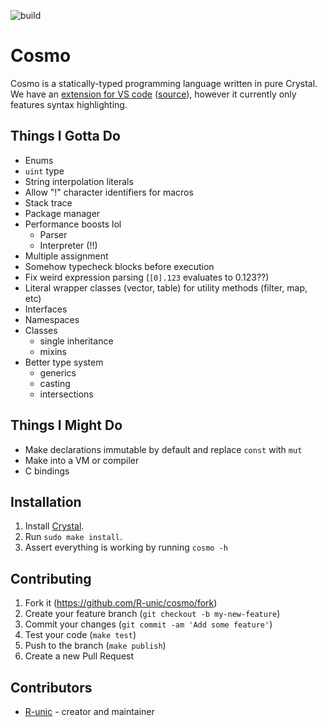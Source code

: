 ![build](https://github.com/R-unic/cosmo/actions/workflows/crystal.yml/badge.svg)
# Cosmo

Cosmo is a statically-typed programming language written in pure Crystal.<br>
We have an [extension for VS code](https://marketplace.visualstudio.com/items?itemName=cosmo.vscode-cosmo) ([source](https://github.com/R-unic/vscode-cosmo)), however it currently only features syntax highlighting.

## Things I Gotta Do

- Enums
- `uint` type
- String interpolation literals
- Allow "!" character identifiers for macros
- Stack trace
- Package manager
- Performance boosts lol
  * Parser
  * Interpreter (!!)
- Multiple assignment
- Somehow typecheck blocks before execution
- Fix weird expression parsing (`[0].123` evaluates to 0.123??)
- Literal wrapper classes (vector, table) for utility methods (filter, map, etc)
- Interfaces
- Namespaces
- Classes
  * single inheritance
  * mixins
- Better type system
  * generics
  * casting
  * intersections

## Things I Might Do

- Make declarations immutable by default and replace `const` with `mut`
- Make into a VM or compiler
- C bindings

## Installation

1. Install [Crystal](https://crystal-lang.org/install/).
2. Run `sudo make install`.
3. Assert everything is working by running `cosmo -h`

## Contributing

1. Fork it (<https://github.com/R-unic/cosmo/fork>)
2. Create your feature branch (`git checkout -b my-new-feature`)
3. Commit your changes (`git commit -am 'Add some feature'`)
4. Test your code (`make test`)
5. Push to the branch (`make publish`)
6. Create a new Pull Request

## Contributors

- [R-unic](https://github.com/R-unic) - creator and maintainer
